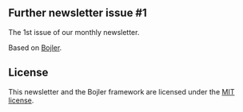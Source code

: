 ## Further newsletter issue #1
The 1st issue of our monthly newsletter.

Based on [Bojler](https://github.com/Slicejack/bojler).

## License
This newsletter and the Bojler framework are licensed under the [MIT license](https://github.com/Slicejack/bojler/blob/master/LICENSE.md).
